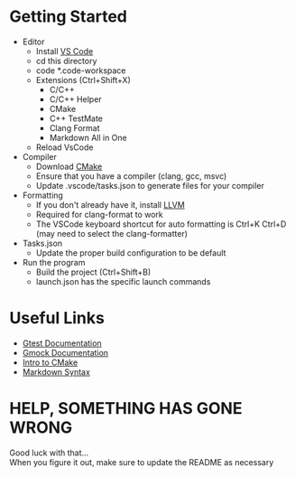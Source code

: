 # Getting Started
- Editor
  - Install [VS Code](https://code.visualstudio.com/)
  - cd this directory
  - code *.code-workspace
  - Extensions (Ctrl+Shift+X)
    - C/C++
    - C/C++ Helper
    - CMake
    - C++ TestMate
    - Clang Format
    - Markdown All in One
  - Reload VsCode
- Compiler
  - Download [CMake](https://cmake.org/download/)
  - Ensure that you have a compiler (clang, gcc, msvc)
  - Update .vscode/tasks.json to generate files for your compiler
- Formatting
  - If you don't already have it, install [LLVM](https://llvm.org/releases/)
  - Required for clang-format to work
  - The VSCode keyboard shortcut for auto formatting is Ctrl+K Ctrl+D (may need to select the clang-formatter)
- Tasks.json
    - Update the proper build configuration to be default
- Run the program
    - Build the project (Ctrl+Shift+B)
    - launch.json has the specific launch commands

# Useful Links
- [Gtest Documentation](https://github.com/google/googletest/blob/master/googletest/docs/primer.md)
- [Gmock Documentation](https://github.com/google/googletest/blob/master/googlemock/docs/cook_book.md)
- [Intro to CMake](https://www.johnlamp.net/cmake-tutorial-1-getting-started.html)
- [Markdown Syntax](https://www.markdownguide.org/basic-syntax)

# HELP, SOMETHING HAS GONE WRONG
Good luck with that...  
When you figure it out, make sure to update the README as necessary